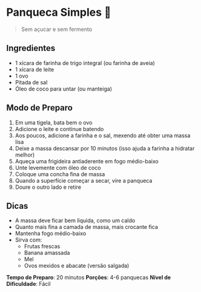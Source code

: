 # Panqueca Simples 🥞
> Sem açucar e sem fermento

## Ingredientes
- 1 xícara de farinha de trigo integral (ou farinha de aveia)
- 1 xícara de leite
- 1 ovo
- Pitada de sal
- Óleo de coco para untar (ou manteiga)

## Modo de Preparo
1. Em uma tigela, bata bem o ovo
2. Adicione o leite e continue batendo
3. Aos poucos, adicione a farinha e o sal, mexendo até obter uma massa lisa
4. Deixe a massa descansar por 10 minutos (isso ajuda a farinha a hidratar melhor)
5. Aqueça uma frigideira antiaderente em fogo médio-baixo
6. Unte levemente com óleo de coco
7. Coloque uma concha fina de massa
8. Quando a superfície começar a secar, vire a panqueca
9. Doure o outro lado e retire

## Dicas
- A massa deve ficar bem líquida, como um caldo
- Quanto mais fina a camada de massa, mais crocante fica
- Mantenha fogo médio-baixo
- Sirva com:
  * Frutas frescas
  * Banana amassada
  * Mel
  * Ovos mexidos e abacate (versão salgada)

**Tempo de Preparo**: 20 minutos
**Porções**: 4-6 panquecas
**Nível de Dificuldade**: Fácil 